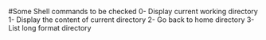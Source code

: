 #Some Shell commands to be checked
0- Display current working directory
1- Display the content of current directory
2- Go back to home directory
3- List long format directory
